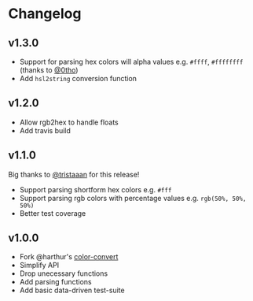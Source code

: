 # Changelog

## v1.3.0

* Support for parsing hex colors will alpha values e.g. `#ffff`, `#ffffffff` (thanks to [@0tho](https://github.com/0tho))
* Add `hsl2string` conversion function

## v1.2.0

* Allow rgb2hex to handle floats
* Add travis build


## v1.1.0

Big thanks to [@tristaaan](https://github.com/tristaaan) for this release!

* Support parsing shortform hex colors e.g. `#fff`
* Support parsing rgb colors with percentage values e.g. `rgb(50%, 50%, 50%)`
* Better test coverage

## v1.0.0

* Fork @harthur's [color-convert](https://github.com/harthur/color-convert)
* Simplify API
* Drop unecessary functions
* Add parsing functions
* Add basic data-driven test-suite
